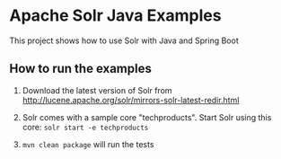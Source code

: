 # Apache Solr Java Examples
This project shows how to use Solr with Java and Spring Boot

## How to run the examples
1. Download the latest version of Solr from <http://lucene.apache.org/solr/mirrors-solr-latest-redir.html>

2. Solr comes with a sample core "techproducts". Start Solr using this core:
`solr start -e techproducts`

3. `mvn clean package` will run the tests 


